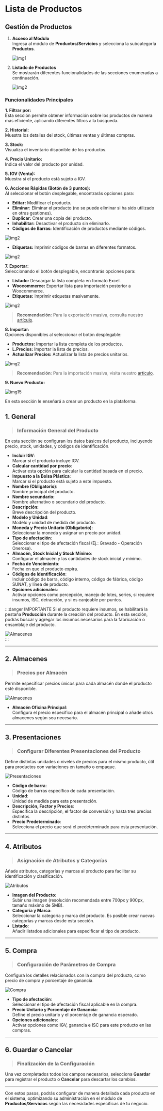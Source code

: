 # Lista de Productos

## Gestión de Productos

1. **Acceso al Módulo**  
   Ingresa al módulo de **Productos/Servicios** y selecciona la subcategoría **Productos**.

   ![img1](img/Lista-de-productos_01.jpg)

2. **Listado de Productos**  
   Se mostrarán diferentes funcionalidades de las secciones enumeradas a continuación.

   ![img2](img/Lista-de-productos_02.jpg)

### Funcionalidades Principales

**1. Filtrar por:**  
   Esta sección permite obtener información sobre los productos de manera más eficiente, aplicando diferentes filtros a la búsqueda.

**2. Historial:**  
   Muestra los detalles del stock, últimas ventas y últimas compras.

**3. Stock:**  
   Visualiza el inventario disponible de los productos.

**4. Precio Unitario:**  
   Indica el valor del producto por unidad.

**5. IGV (Venta):**  
   Muestra si el producto está sujeto a IGV.

**6. Acciones Rápidas (Botón de 3 puntos):**  
   Al seleccionar el botón desplegable, encontrarás opciones para:  
   - **Editar:** Modificar el producto.  
   - **Eliminar:** Eliminar el producto (no se puede eliminar si ha sido utilizado en otras gestiones).  
   - **Duplicar:** Crear una copia del producto.  
   - **Inhabilitar:** Desactivar el producto sin eliminarlo.  
   - **Códigos de Barras:** Identificación de productos mediante códigos.

   ![img2](img/Lista-de-productos_03.jpg)

   - **Etiquetas:** Imprimir códigos de barras en diferentes formatos.

   ![img2](img/Lista-de-productos_04.jpg)

**7. Exportar:**  
   Seleccionando el botón desplegable, encontrarás opciones para:

   - **Listado:** Descargar la lista completa en formato Excel.  
   - **Woocommerce:** Exportar lista para importación posterior a Woocommerce.  
   - **Etiquetas:** Imprimir etiquetas masivamente.

   ![img2](img/Lista-de-productos_05.jpg)

> **Recomendación:** Para la exportación masiva, consulta nuestro [artículo](https://fastura.github.io/documentacion/productos-servicios/Productos-Exportar-masivamente).

**8. Importar:**  
   Opciones disponibles al seleccionar el botón desplegable:  
   - **Productos:** Importar la lista completa de los productos.  
   - **L.Precios:** Importar la lista de precios.  
   - **Actualizar Precios:** Actualizar la lista de precios unitarios.

   ![img2](img/Lista-de-productos_06.jpg)

> **Recomendación:** Para la importación masiva, visita nuestro [artículo](https://fastura.github.io/documentacion/productos-servicios/Productos-Importar-masivamente).

**9. Nuevo Producto:**  

   ![img15](img/nuevo_producto.jpg)


En esta sección le enseñará a crear un producto en la plataforma. 

## **1. General**  
> ### Información General del Producto  
En esta sección se configuran los datos básicos del producto, incluyendo precio, stock, unidades, y códigos de identificación. 

- **Incluir IGV**:  
  Marcar si el producto incluye IGV.
- **Calcular cantidad por precio**:  
  Activar esta opción para calcular la cantidad basada en el precio.
- **Impuesto a la Bolsa Plástica**:  
  Marcar si el producto está sujeto a este impuesto.
- **Nombre (Obligatorio)**:  
  Nombre principal del producto.
- **Nombre secundario**:  
  Nombre alternativo o secundario del producto.
- **Descripción**:  
  Breve descripción del producto.
- **Modelo y Unidad**:  
  Modelo y unidad de medida del producto.
- **Moneda y Precio Unitario (Obligatorio)**:  
  Seleccionar la moneda y asignar un precio por unidad.
- **Tipo de afectación**:  
  Seleccionar el tipo de afectación fiscal (Ej.: Gravado - Operación Onerosa).
- **Almacén, Stock Inicial y Stock Mínimo**:  
  Configurar el almacén y las cantidades de stock inicial y mínimo.
- **Fecha de Vencimiento**:  
  Fecha en que el producto expira.
- **Códigos de Identificación**:  
  Incluir código de barra, código interno, código de fábrica, código SUNAT, y línea de producto.
- **Opciones adicionales**:  
  Activar opciones como percepción, manejo de lotes, series, si requiere insumos, ISC, detracción, y si es canjeable por puntos.

:::danger IMPORTANTE
Si el producto requiere insumos, se habilitará la pestaña **Producción** durante la creación del producto. En esta sección, podrás buscar y agregar los insumos necesarios para la fabricación o ensamblaje del producto.


![Almacenes](img/Producción.png)  
:::

---

## **2. Almacenes**  
> ### Precios por Almacén  
Permite especificar precios únicos para cada almacén donde el producto esté disponible.

![Almacenes](img/almacenes.png)  

- **Almacén Oficina Principal**:  
  Configura el precio específico para el almacén principal o añade otros almacenes según sea necesario.

---

## **3. Presentaciones**  
> ### Configurar Diferentes Presentaciones del Producto  
Define distintas unidades o niveles de precios para el mismo producto, útil para productos con variaciones en tamaño o empaque.

![Presentaciones](img/presentaciones.png)  

- **Código de barra**:  
  Código de barras específico de cada presentación.
- **Unidad**:  
  Unidad de medida para esta presentación.
- **Descripción, Factor y Precios**:  
  Especifica la descripción, el factor de conversión y hasta tres precios distintos.  
- **Precio Predeterminado**:  
  Selecciona el precio que será el predeterminado para esta presentación.

---

## **4. Atributos**  
> ### Asignación de Atributos y Categorías  
Añade atributos, categorías y marcas al producto para facilitar su identificación y clasificación.

![Atributos](img/atributos.png)  

- **Imagen del Producto**:  
  Subir una imagen (resolución recomendada entre 700px y 900px, tamaño máximo de 5MB).
- **Categoría y Marca**:  
  Seleccionar la categoría y marca del producto. Es posible crear nuevas categorías y marcas desde esta sección.
- **Listado**:  
  Añadir listados adicionales para especificar el tipo de producto.

---

## **5. Compra**  
> ### Configuración de Parámetros de Compra  
Configura los detalles relacionados con la compra del producto, como precio de compra y porcentaje de ganancia.

![Compra](img/compra.png)  

- **Tipo de afectación**:  
  Seleccionar el tipo de afectación fiscal aplicable en la compra.
- **Precio Unitario y Porcentaje de Ganancia**:  
  Define el precio unitario y el porcentaje de ganancia esperado.
- **Opciones adicionales**:  
  Activar opciones como IGV, ganancia e ISC para este producto en las compras.

---

## **6. Guardar o Cancelar**  
> ### Finalización de la Configuración  
Una vez completados todos los campos necesarios, selecciona **Guardar** para registrar el producto o **Cancelar** para descartar los cambios.

---

Con estos pasos, podrás configurar de manera detallada cada producto en el sistema, optimizando su administración en el módulo de **Productos/Servicios** según las necesidades específicas de tu negocio.
